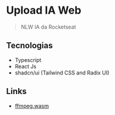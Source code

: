 # Upload IA Web

> NLW IA da Rocketseat

## Tecnologias

- Typescript
- React Js
- shadcn/ui (Tailwind CSS and Radix UI)

## Links

- [ffmpeg.wasm](https://ffmpegwasm.netlify.app/)
